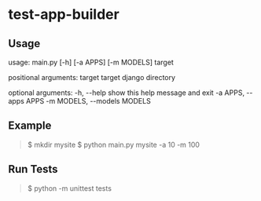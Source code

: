 test-app-builder
================

## Usage

usage: main.py [-h] [-a APPS] [-m MODELS] target

positional arguments:
  target                target django directory

optional arguments:
  -h, --help            show this help message and exit
  -a APPS, --apps APPS
  -m MODELS, --models MODELS

## Example

> $ mkdir mysite
> $ python main.py mysite -a 10 -m 100

## Run Tests

> $ python -m unittest tests
